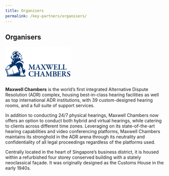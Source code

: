 ```yaml
---
title: Organisers
permalink: /key-partners/organisers/
---
```

<style>
   
  .img-logo img {
    max-height: 110px;
    width: auto; 
    margin-left: 0; 
    }

</style>

## Organisers


<div class="img-logo">
  <img src="/images/maxwell-chambers-logo.png" title="Maxwell Chambers" alt="Maxwell Chambers">
</div>

<b>Maxwell Chambers</b> is the world’s first integrated Alternative Dispute Resolution (ADR) complex, housing best-in-class hearing facilities as well as top international ADR institutions, with 39 custom-designed hearing rooms, and a full suite of support services.

In addition to conducting 24/7 physical hearings, Maxwell Chambers now offers an option to conduct both hybrid and virtual hearings, while catering to clients across different time zones. Leveraging on its state-of-the-art hearing capabilities and video conferencing platforms, Maxwell Chambers maintains its stronghold in the ADR arena through its neutrality and confidentiality of all legal proceedings regardless of the platforms used.

Centrally located in the heart of Singapore’s business district, it is housed within a refurbished four storey conserved building with a stately neoclassical façade. It was originally designed as the Customs House in the early 1940s.
